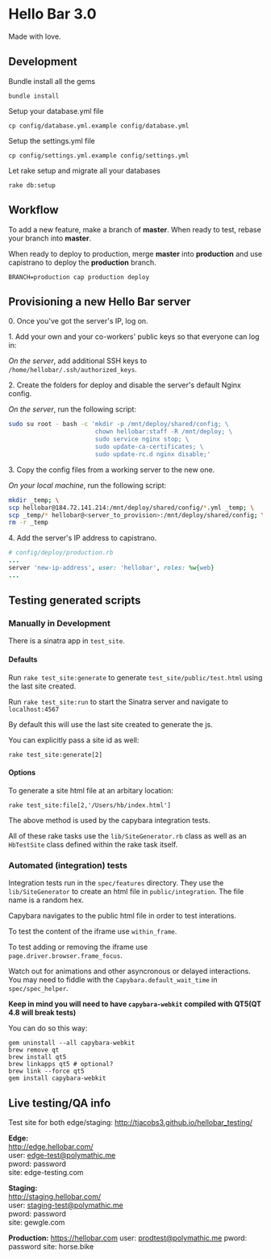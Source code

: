 # Hello Bar 3.0

Made with love.

## Development

Bundle install all the gems

`bundle install`

Setup your database.yml file

`cp config/database.yml.example config/database.yml`

Setup the settings.yml file

`cp config/settings.yml.example config/settings.yml`

Let rake setup and migrate all your databases

`rake db:setup`

## Workflow

To add a new feature, make a branch of **master**.  When ready to test, rebase your branch into **master**.

When ready to deploy to production, merge **master** into **production** and use capistrano to deploy the **production** branch.

```BRANCH=production cap production deploy```

## Provisioning a new Hello Bar server

0\. Once you've got the server's IP, log on.

1\. Add your own and your co-workers' public keys so that everyone can log in:

*On the server*, add additional SSH keys to `/home/hellobar/.ssh/authorized_keys`.

2\. Create the folders for deploy and disable the server's default Nginx config.

*On the server*, run the following script:

```bash
sudo su root - bash -c 'mkdir -p /mnt/deploy/shared/config; \
                        chown hellobar:staff -R /mnt/deploy; \
                        sudo service nginx stop; \
                        sudo update-ca-certificates; \
                        sudo update-rc.d nginx disable;'
```

3\. Copy the config files from a working server to the new one.

*On your local machine*, run the following script:

```bash
mkdir _temp; \
scp hellobar@184.72.141.214:/mnt/deploy/shared/config/*.yml _temp; \
scp _temp/* hellobar@<server_to_provision>:/mnt/deploy/shared/config; \
rm -r _temp
```
4\. Add the server's IP address to capistrano.

```ruby
# config/deploy/production.rb
...
server 'new-ip-address', user: 'hellobar', roles: %w{web}
...
```

## Testing generated scripts

### Manually in Development

There is a sinatra app in `test_site`.

#### Defaults
Run `rake test_site:generate` to generate `test_site/public/test.html`
using the last site created.

Run `rake test_site:run` to start the Sinatra server and navigate to
`localhost:4567`

By default this will use the last site created to generate the js.

You can explicitly pass a site id as well:

```
rake test_site:generate[2]
```


#### Options

To generate a site html file at an arbitary location:

```
rake test_site:file[2,'/Users/hb/index.html']
```

The above method is used by the capybara integration tests.

All of these rake tasks use the `lib/SiteGenerator.rb` class as well as
an `HbTestSite` class defined within the rake task itself.

### Automated (integration) tests

Integration tests run in the `spec/features` directory.  They use the
`lib/SiteGenerator` to create an html file in `public/integration`.  The
file name is a random hex.

Capybara navigates to the public html file in order to test interations.

To test the content of the iframe use `within_frame`.

To test adding or removing the iframe use
`page.driver.browser.frame_focus`.

Watch out for animations and other asyncronous or delayed interactions.
You may need to fiddle with the `Capybara.default_wait_time` in
`spec/spec_helper`.

**Keep in mind you will need to have `capybara-webkit` compiled with QT5(QT 4.8 will break tests)**

You can do so this way:

```
gem uninstall --all capybara-webkit
brew remove qt
brew install qt5
brew linkapps qt5 # optional?
brew link --force qt5
gem install capybara-webkit
```

## Live testing/QA info

Test site for both edge/staging: http://tjacobs3.github.io/hellobar_testing/

**Edge:**  
http://edge.hellobar.com/  
user: edge-test@polymathic.me  
pword: password  
site: edge-testing.com

**Staging:**  
http://staging.hellobar.com/  
user: staging-test@polymathic.me  
pword: password  
site: gewgle.com

**Production:**
https://hellobar.com
user: prodtest@polymathic.me
pword: password
site: horse.bike
